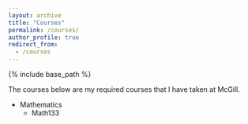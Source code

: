 ```yaml
---
layout: archive
title: "Courses"
permalink: /courses/
author_profile: true
redirect_from:
  - /courses
---
```


{% include base_path %}

The courses below are my required courses that I have taken at McGill.

* Mathematics
  * Math133

